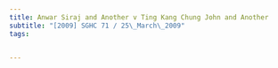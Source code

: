 ```yaml
---
title: Anwar Siraj and Another v Ting Kang Chung John and Another 
subtitle: "[2009] SGHC 71 / 25\_March\_2009"
tags:


---
```


